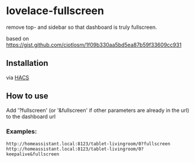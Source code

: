 # lovelace-fullscreen

remove top- and sidebar so that dashboard is truly fullscreen.

based on https://gist.github.com/ciotlosm/1f09b330aa5bd5ea87b59f33609cc931

## Installation
via [HACS](https://hacs.xyz/)

## How to use
Add '?fullscreen' (or '&fullscreen' if other parameters are already in the url) to the dashboard url 
### Examples:
```
http://homeassistant.local:8123/tablet-livingroom/0?fullscreen
http://homeassistant.local:8123/tablet-livingroom/0?keepalive&fullscreen
```